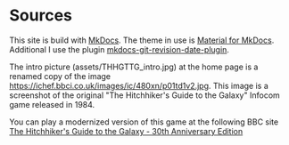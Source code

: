 # Sources
This site is build with [MkDocs](https://www.mkdocs.org/). The theme in use is
[Material for MkDocs](https://squidfunk.github.io/mkdocs-material/).
Additional I use the plugin
[mkdocs-git-revision-date-plugin](https://github.com/zhaoterryy/mkdocs-git-revision-date-plugin/).

The intro picture (assets/THHGTTG_intro.jpg) at the home page is a renamed copy 
of the image <https://ichef.bbci.co.uk/images/ic/480xn/p01td1v2.jpg>. This image 
is a screenshot of the original "The Hitchhiker's Guide to the Galaxy" Infocom
game released in 1984.

You can play a modernized version of this game at the following BBC site
[The Hitchhiker's Guide to the Galaxy - 30th Anniversary Edition](https://www.bbc.co.uk/programmes/articles/1g84m0sXpnNCv84GpN2PLZG/the-game-30th-anniversary-edition)


